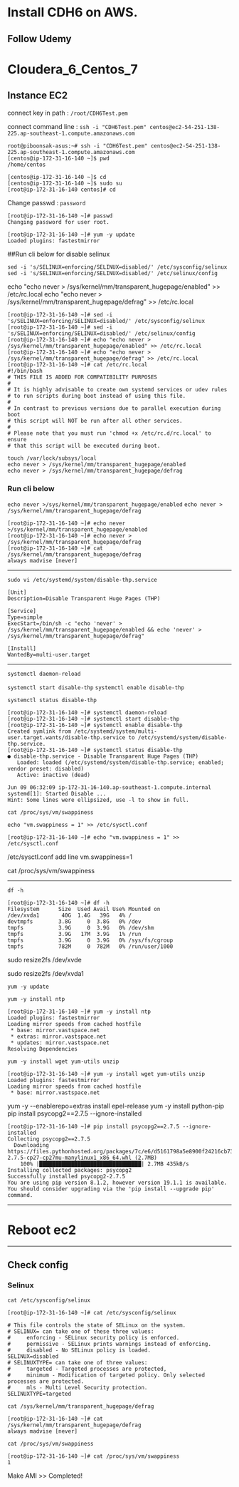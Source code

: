# Install CDH6 on AWS.
## Follow Udemy

# Cloudera_6_Centos_7


## Instance EC2

connect key in path : `/root/CDH6Test.pem`

connect command line : `ssh -i "CDH6Test.pem" centos@ec2-54-251-138-225.ap-southeast-1.compute.amazonaws.com`

```
root@piboonsak-asus:~# ssh -i "CDH6Test.pem" centos@ec2-54-251-138-225.ap-southeast-1.compute.amazonaws.com
[centos@ip-172-31-16-140 ~]$ pwd
/home/centos

[centos@ip-172-31-16-140 ~]$ cd
[centos@ip-172-31-16-140 ~]$ sudo su
[root@ip-172-31-16-140 centos]# cd
```

Change passwd : `password`

```
[root@ip-172-31-16-140 ~]# passwd
Changing password for user root.

```

```
[root@ip-172-31-16-140 ~]# yum -y update
Loaded plugins: fastestmirror

```

##Run cli below for disable selinux

`sed -i 's/SELINUX=enforcing/SELINUX=disabled/' /etc/sysconfig/selinux` 
`sed -i 's/SELINUX=enforcing/SELINUX=disabled/' /etc/selinux/config`


echo "echo never > /sys/kernel/mm/transparent_hugepage/enabled" >> /etc/rc.local 
echo "echo never > /sys/kernel/mm/transparent_hugepage/defrag" >> /etc/rc.local 

```
[root@ip-172-31-16-140 ~]# sed -i 's/SELINUX=enforcing/SELINUX=disabled/' /etc/sysconfig/selinux
[root@ip-172-31-16-140 ~]# sed -i 's/SELINUX=enforcing/SELINUX=disabled/' /etc/selinux/config
[root@ip-172-31-16-140 ~]# echo "echo never > /sys/kernel/mm/transparent_hugepage/enabled" >> /etc/rc.local
[root@ip-172-31-16-140 ~]# echo "echo never > /sys/kernel/mm/transparent_hugepage/defrag" >> /etc/rc.local
[root@ip-172-31-16-140 ~]# cat /etc/rc.local
#!/bin/bash
# THIS FILE IS ADDED FOR COMPATIBILITY PURPOSES
#
# It is highly advisable to create own systemd services or udev rules
# to run scripts during boot instead of using this file.
#
# In contrast to previous versions due to parallel execution during boot
# this script will NOT be run after all other services.
#
# Please note that you must run 'chmod +x /etc/rc.d/rc.local' to ensure
# that this script will be executed during boot.

touch /var/lock/subsys/local
echo never > /sys/kernel/mm/transparent_hugepage/enabled
echo never > /sys/kernel/mm/transparent_hugepage/defrag
```

### Run cli below

`echo never >/sys/kernel/mm/transparent_hugepage/enabled`
`echo never > /sys/kernel/mm/transparent_hugepage/defrag`

```
[root@ip-172-31-16-140 ~]# echo never >/sys/kernel/mm/transparent_hugepage/enabled
[root@ip-172-31-16-140 ~]# echo never > /sys/kernel/mm/transparent_hugepage/defrag
[root@ip-172-31-16-140 ~]# cat /sys/kernel/mm/transparent_hugepage/defrag 
always madvise [never]

```
---

`sudo vi /etc/systemd/system/disable-thp.service`

```
[Unit]
Description=Disable Transparent Huge Pages (THP)

[Service]
Type=simple
ExecStart=/bin/sh -c "echo 'never' > /sys/kernel/mm/transparent_hugepage/enabled && echo 'never' > /sys/kernel/mm/transparent_hugepage/defrag"

[Install]
WantedBy=multi-user.target
```
___

`systemctl daemon-reload`

`systemctl start disable-thp`
`systemctl enable disable-thp`

`systemctl status disable-thp`

```
[root@ip-172-31-16-140 ~]# systemctl daemon-reload
[root@ip-172-31-16-140 ~]# systemctl start disable-thp
[root@ip-172-31-16-140 ~]# systemctl enable disable-thp
Created symlink from /etc/systemd/system/multi-user.target.wants/disable-thp.service to /etc/systemd/system/disable-thp.service.
[root@ip-172-31-16-140 ~]# systemctl status disable-thp
● disable-thp.service - Disable Transparent Huge Pages (THP)
   Loaded: loaded (/etc/systemd/system/disable-thp.service; enabled; vendor preset: disabled)
   Active: inactive (dead)

Jun 09 06:32:09 ip-172-31-16-140.ap-southeast-1.compute.internal systemd[1]: Started Disable ...
Hint: Some lines were ellipsized, use -l to show in full.

```

`cat /proc/sys/vm/swappiness`

`echo "vm.swappiness = 1" >> /etc/sysctl.conf`

```
[root@ip-172-31-16-140 ~]# echo "vm.swappiness = 1" >> /etc/sysctl.conf
```


/etc/sysctl.conf add line vm.swappiness=1

 

 cat /proc/sys/vm/swappiness
 
___
 
 
  `df -h`
```
[root@ip-172-31-16-140 ~]# df -h
Filesystem      Size  Used Avail Use% Mounted on
/dev/xvda1       40G  1.4G   39G   4% /
devtmpfs        3.8G     0  3.8G   0% /dev
tmpfs           3.9G     0  3.9G   0% /dev/shm
tmpfs           3.9G   17M  3.9G   1% /run
tmpfs           3.9G     0  3.9G   0% /sys/fs/cgroup
tmpfs           782M     0  782M   0% /run/user/1000

```
  sudo resize2fs /dev/xvde
  
  sudo resize2fs /dev/xvda1

`yum -y update`

`yum -y install ntp`

```
[root@ip-172-31-16-140 ~]# yum -y install ntp
Loaded plugins: fastestmirror
Loading mirror speeds from cached hostfile
 * base: mirror.vastspace.net
 * extras: mirror.vastspace.net
 * updates: mirror.vastspace.net
Resolving Dependencies

```

`yum -y install wget yum-utils unzip`

```
[root@ip-172-31-16-140 ~]# yum -y install wget yum-utils unzip
Loaded plugins: fastestmirror
Loading mirror speeds from cached hostfile
 * base: mirror.vastspace.net
```

yum -y --enablerepo=extras install epel-release
yum -y install python-pip
pip install psycopg2==2.7.5 --ignore-installed

```
[root@ip-172-31-16-140 ~]# pip install psycopg2==2.7.5 --ignore-installed
Collecting psycopg2==2.7.5
  Downloading https://files.pythonhosted.org/packages/7c/e6/d5161798a5e8900f24216cb730f2c2be5e4758a80d35c8588306831c0c99/psycopg2-2.7.5-cp27-cp27mu-manylinux1_x86_64.whl (2.7MB)
    100% |████████████████████████████████| 2.7MB 435kB/s 
Installing collected packages: psycopg2
Successfully installed psycopg2-2.7.5
You are using pip version 8.1.2, however version 19.1.1 is available.
You should consider upgrading via the 'pip install --upgrade pip' command.
```
___

# Reboot ec2

___
## Check config

### Selinux

`cat /etc/sysconfig/selinux`
```
[root@ip-172-31-16-140 ~]# cat /etc/sysconfig/selinux

# This file controls the state of SELinux on the system.
# SELINUX= can take one of these three values:
#     enforcing - SELinux security policy is enforced.
#     permissive - SELinux prints warnings instead of enforcing.
#     disabled - No SELinux policy is loaded.
SELINUX=disabled
# SELINUXTYPE= can take one of three values:
#     targeted - Targeted processes are protected,
#     minimum - Modification of targeted policy. Only selected processes are protected. 
#     mls - Multi Level Security protection.
SELINUXTYPE=targeted

```

`cat /sys/kernel/mm/transparent_hugepage/defrag`

```
[root@ip-172-31-16-140 ~]# cat /sys/kernel/mm/transparent_hugepage/defrag
always madvise [never]
```

`cat /proc/sys/vm/swappiness`

```
[root@ip-172-31-16-140 ~]# cat /proc/sys/vm/swappiness
1

```

Make AMI >> Completed!
